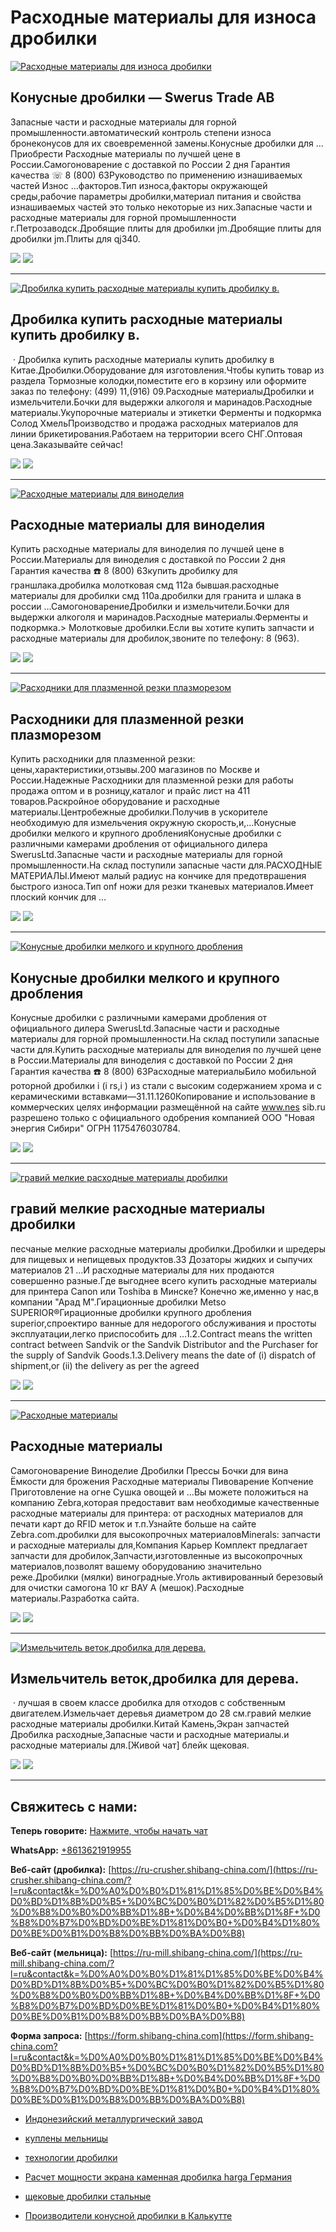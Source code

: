 # Расходные материалы для износа дробилки

<a href="https://swt.shibang-china.com/?l=ru&img&k=%D0%A0%D0%B0%D1%81%D1%85%D0%BE%D0%B4%D0%BD%D1%8B%D0%B5+%D0%BC%D0%B0%D1%82%D0%B5%D1%80%D0%B8%D0%B0%D0%BB%D1%8B+%D0%B4%D0%BB%D1%8F+%D0%B8%D0%B7%D0%BD%D0%BE%D1%81%D0%B0+%D0%B4%D1%80%D0%BE%D0%B1%D0%B8%D0%BB%D0%BA%D0%B8" target="_blank">![Расходные материалы для износа дробилки](http://static.shibang-china.com/all-800x300/892.jpg)</a>

## Конусные дробилки — Swerus Trade AB
Запасные части и расходные материалы для горной промышленности.автоматический контроль степени износа бронеконусов для их своевременной замены.Конусные дробилки для …Приобрести Расходные материалы по лучшей цене в России.Самогоноварение с доставкой по России 2 дня Гарантия качества ☏ 8 (800) 63Руководство по применению изнашиваемых частей Износ …факторов.Тип износа,факторы окружающей среды,рабочие параметры дробилки,материал питания и свойства изнашиваемых частей это только некоторые из них.Запасные части и расходные материалы для горной промышленности г.Петрозаводск.Дробящие плиты для дробилки jm.Дробящие плиты для дробилки jm.Плиты для qj340.


<a href="https://whatsapp.shibangsoft.com/WhatsApp.php" target="_blank" title="WhatsApp">![](http://static.shibang-china.com/icon/whatsapp.png)</a> <a href="https://swt.shibang-china.com/?l=ru&icon&k=%D0%A0%D0%B0%D1%81%D1%85%D0%BE%D0%B4%D0%BD%D1%8B%D0%B5+%D0%BC%D0%B0%D1%82%D0%B5%D1%80%D0%B8%D0%B0%D0%BB%D1%8B+%D0%B4%D0%BB%D1%8F+%D0%B8%D0%B7%D0%BD%D0%BE%D1%81%D0%B0+%D0%B4%D1%80%D0%BE%D0%B1%D0%B8%D0%BB%D0%BA%D0%B8" target="_blank">![](http://static.shibang-china.com/icon/chat-ru.png)</a>

---

<a href="https://swt.shibang-china.com/?l=ru&img&k=%D0%A0%D0%B0%D1%81%D1%85%D0%BE%D0%B4%D0%BD%D1%8B%D0%B5+%D0%BC%D0%B0%D1%82%D0%B5%D1%80%D0%B8%D0%B0%D0%BB%D1%8B+%D0%B4%D0%BB%D1%8F+%D0%B8%D0%B7%D0%BD%D0%BE%D1%81%D0%B0+%D0%B4%D1%80%D0%BE%D0%B1%D0%B8%D0%BB%D0%BA%D0%B8" target="_blank">![Дробилка купить расходные материалы купить дробилку в.](http://static.shibang-china.com/all-800x300/520.jpg)</a>

## Дробилка купить расходные материалы купить дробилку в.
&nbsp;&#0183;&#32;Дробилка купить расходные материалы купить дробилку в Китае.Дробилки.Оборудование для изготовления.Чтобы купить товар из раздела Тормозные колодки,поместите его в корзину или оформите заказ по телефону: (499) 11,(916) 09.Расходные материалыДробилки и измельчители.Бочки для выдержки алкоголя и маринадов.Расходные материалы.Укупорочные материалы и этикетки Ферменты и подкормка Солод ХмельПроизводство и продажа расходных материалов для линии брикетирования.Работаем на территории всего СНГ.Оптовая цена.Заказывайте сейчас!


<a href="https://whatsapp.shibangsoft.com/WhatsApp.php" target="_blank" title="WhatsApp">![](http://static.shibang-china.com/icon/whatsapp.png)</a> <a href="https://swt.shibang-china.com/?l=ru&icon&k=%D0%A0%D0%B0%D1%81%D1%85%D0%BE%D0%B4%D0%BD%D1%8B%D0%B5+%D0%BC%D0%B0%D1%82%D0%B5%D1%80%D0%B8%D0%B0%D0%BB%D1%8B+%D0%B4%D0%BB%D1%8F+%D0%B8%D0%B7%D0%BD%D0%BE%D1%81%D0%B0+%D0%B4%D1%80%D0%BE%D0%B1%D0%B8%D0%BB%D0%BA%D0%B8" target="_blank">![](http://static.shibang-china.com/icon/chat-ru.png)</a>

---

<a href="https://swt.shibang-china.com/?l=ru&img&k=%D0%A0%D0%B0%D1%81%D1%85%D0%BE%D0%B4%D0%BD%D1%8B%D0%B5+%D0%BC%D0%B0%D1%82%D0%B5%D1%80%D0%B8%D0%B0%D0%BB%D1%8B+%D0%B4%D0%BB%D1%8F+%D0%B8%D0%B7%D0%BD%D0%BE%D1%81%D0%B0+%D0%B4%D1%80%D0%BE%D0%B1%D0%B8%D0%BB%D0%BA%D0%B8" target="_blank">![Расходные материалы для виноделия](http://static.shibang-china.com/all-800x300/487.jpg)</a>

## Расходные материалы для виноделия
Купить расходные материалы для виноделия по лучшей цене в России.Материалы для виноделия с доставкой по России 2 дня ️ Гарантия качества ☎️ 8 (800) 63купить дробилку для граншлака.дробилка молотковая смд 112а бывшая.расходные материалы для дробилки смд 110а.дробилки для гранита и шлака в россии …СамогоноварениеДробилки и измельчители.Бочки для выдержки алкоголя и маринадов.Расходные материалы.Ферменты и подкормка.&gt; Молотковые дробилки.Если вы хотите купить запчасти и расходные материалы для дробилок,звоните по телефону: 8 (963).


<a href="https://whatsapp.shibangsoft.com/WhatsApp.php" target="_blank" title="WhatsApp">![](http://static.shibang-china.com/icon/whatsapp.png)</a> <a href="https://swt.shibang-china.com/?l=ru&icon&k=%D0%A0%D0%B0%D1%81%D1%85%D0%BE%D0%B4%D0%BD%D1%8B%D0%B5+%D0%BC%D0%B0%D1%82%D0%B5%D1%80%D0%B8%D0%B0%D0%BB%D1%8B+%D0%B4%D0%BB%D1%8F+%D0%B8%D0%B7%D0%BD%D0%BE%D1%81%D0%B0+%D0%B4%D1%80%D0%BE%D0%B1%D0%B8%D0%BB%D0%BA%D0%B8" target="_blank">![](http://static.shibang-china.com/icon/chat-ru.png)</a>

---

<a href="https://swt.shibang-china.com/?l=ru&img&k=%D0%A0%D0%B0%D1%81%D1%85%D0%BE%D0%B4%D0%BD%D1%8B%D0%B5+%D0%BC%D0%B0%D1%82%D0%B5%D1%80%D0%B8%D0%B0%D0%BB%D1%8B+%D0%B4%D0%BB%D1%8F+%D0%B8%D0%B7%D0%BD%D0%BE%D1%81%D0%B0+%D0%B4%D1%80%D0%BE%D0%B1%D0%B8%D0%BB%D0%BA%D0%B8" target="_blank">![Расходники для плазменной резки плазморезом](http://static.shibang-china.com/all-800x300/522.jpg)</a>

## Расходники для плазменной резки плазморезом
Купить расходники для плазменной резки: цены,характеристики,отзывы.200 магазинов по Москве и России.Надежные Расходники для плазменной резки для работы продажа оптом и в розницу,каталог и прайс лист на 411 товаров.Раскройное оборудование и расходные материалы.Центробежные дробилки.Получив в ускорителе необходимую для измельчения окружную скорость,и,…Конусные дробилки мелкого и крупного дробленияКонусные дробилки с различными камерами дробления от официального дилера SwerusLtd.Запасные части и расходные материалы для горной промышленности.На cклад поступили запасные части для.РАСХОДНЫЕ МАТЕРИАЛЫ.Имеют малый радиус на кончике для предотврашения быстрого износа.Тип onf ножи для резки тканевых материалов.Имеет плоский кончик для …


<a href="https://whatsapp.shibangsoft.com/WhatsApp.php" target="_blank" title="WhatsApp">![](http://static.shibang-china.com/icon/whatsapp.png)</a> <a href="https://swt.shibang-china.com/?l=ru&icon&k=%D0%A0%D0%B0%D1%81%D1%85%D0%BE%D0%B4%D0%BD%D1%8B%D0%B5+%D0%BC%D0%B0%D1%82%D0%B5%D1%80%D0%B8%D0%B0%D0%BB%D1%8B+%D0%B4%D0%BB%D1%8F+%D0%B8%D0%B7%D0%BD%D0%BE%D1%81%D0%B0+%D0%B4%D1%80%D0%BE%D0%B1%D0%B8%D0%BB%D0%BA%D0%B8" target="_blank">![](http://static.shibang-china.com/icon/chat-ru.png)</a>

---

<a href="https://swt.shibang-china.com/?l=ru&img&k=%D0%A0%D0%B0%D1%81%D1%85%D0%BE%D0%B4%D0%BD%D1%8B%D0%B5+%D0%BC%D0%B0%D1%82%D0%B5%D1%80%D0%B8%D0%B0%D0%BB%D1%8B+%D0%B4%D0%BB%D1%8F+%D0%B8%D0%B7%D0%BD%D0%BE%D1%81%D0%B0+%D0%B4%D1%80%D0%BE%D0%B1%D0%B8%D0%BB%D0%BA%D0%B8" target="_blank">![Конусные дробилки мелкого и крупного дробления](http://static.shibang-china.com/all-800x300/939.jpg)</a>

## Конусные дробилки мелкого и крупного дробления
Конусные дробилки с различными камерами дробления от официального дилера SwerusLtd.Запасные части и расходные материалы для горной промышленности.На cклад поступили запасные части для.Купить расходные материалы для виноделия по лучшей цене в России.Материалы для виноделия с доставкой по России 2 дня ️ Гарантия качества ☎️ 8 (800) 63Расходные материалыБило мобильной роторной дробилки i (i rs,i ) из стали с высоким содержанием хрома и с керамическими вставками—31.11.1260Копирование и использование в коммерческих целях информации размещённой на сайте www.nes sib.ru разрешено только с официального одобрения компанией ООО &quot;Новая энергия Сибири&quot; ОГРН 1175476030784.


<a href="https://whatsapp.shibangsoft.com/WhatsApp.php" target="_blank" title="WhatsApp">![](http://static.shibang-china.com/icon/whatsapp.png)</a> <a href="https://swt.shibang-china.com/?l=ru&icon&k=%D0%A0%D0%B0%D1%81%D1%85%D0%BE%D0%B4%D0%BD%D1%8B%D0%B5+%D0%BC%D0%B0%D1%82%D0%B5%D1%80%D0%B8%D0%B0%D0%BB%D1%8B+%D0%B4%D0%BB%D1%8F+%D0%B8%D0%B7%D0%BD%D0%BE%D1%81%D0%B0+%D0%B4%D1%80%D0%BE%D0%B1%D0%B8%D0%BB%D0%BA%D0%B8" target="_blank">![](http://static.shibang-china.com/icon/chat-ru.png)</a>

---

<a href="https://swt.shibang-china.com/?l=ru&img&k=%D0%A0%D0%B0%D1%81%D1%85%D0%BE%D0%B4%D0%BD%D1%8B%D0%B5+%D0%BC%D0%B0%D1%82%D0%B5%D1%80%D0%B8%D0%B0%D0%BB%D1%8B+%D0%B4%D0%BB%D1%8F+%D0%B8%D0%B7%D0%BD%D0%BE%D1%81%D0%B0+%D0%B4%D1%80%D0%BE%D0%B1%D0%B8%D0%BB%D0%BA%D0%B8" target="_blank">![гравий мелкие расходные материалы дробилки](http://static.shibang-china.com/all-800x300/1226.jpg)</a>

## гравий мелкие расходные материалы дробилки
песчаные мелкие расходные материалы дробилки.Дробилки и шредеры для пищевых и непищевых продуктов.33 Дозаторы жидких и сыпучих материалов 21 …И расходные материалы для них продаются совершенно разные.Где выгоднее всего купить расходные материалы для принтера Canon или Toshiba в Минске? Конечно же,именно у нас,в компании &quot;Арад М&quot;.Гирационные дробилки Metso SUPERIOR&#174;Гирационные дробилки крупного дробления superior,спроектиро ванные для недорогого обслуживания и простоты эксплуатации,легко приспособить для …1.2.Contract means the written contract between Sandvik or the Sandvik Distributor and the Purchaser for the supply of Sandvik Goods.1.3.Delivery means the date of (i) dispatch of shipment,or (ii) the delivery as per the agreed


<a href="https://whatsapp.shibangsoft.com/WhatsApp.php" target="_blank" title="WhatsApp">![](http://static.shibang-china.com/icon/whatsapp.png)</a> <a href="https://swt.shibang-china.com/?l=ru&icon&k=%D0%A0%D0%B0%D1%81%D1%85%D0%BE%D0%B4%D0%BD%D1%8B%D0%B5+%D0%BC%D0%B0%D1%82%D0%B5%D1%80%D0%B8%D0%B0%D0%BB%D1%8B+%D0%B4%D0%BB%D1%8F+%D0%B8%D0%B7%D0%BD%D0%BE%D1%81%D0%B0+%D0%B4%D1%80%D0%BE%D0%B1%D0%B8%D0%BB%D0%BA%D0%B8" target="_blank">![](http://static.shibang-china.com/icon/chat-ru.png)</a>

---

<a href="https://swt.shibang-china.com/?l=ru&img&k=%D0%A0%D0%B0%D1%81%D1%85%D0%BE%D0%B4%D0%BD%D1%8B%D0%B5+%D0%BC%D0%B0%D1%82%D0%B5%D1%80%D0%B8%D0%B0%D0%BB%D1%8B+%D0%B4%D0%BB%D1%8F+%D0%B8%D0%B7%D0%BD%D0%BE%D1%81%D0%B0+%D0%B4%D1%80%D0%BE%D0%B1%D0%B8%D0%BB%D0%BA%D0%B8" target="_blank">![Расходные материалы](http://static.shibang-china.com/all-800x300/1375.jpg)</a>

## Расходные материалы
Самогоноварение Виноделие Дробилки Прессы Бочки для вина Ёмкости для брожения Расходные материалы Пивоварение Копчение Приготовление на огне Сушка овощей и …Вы можете положиться на компанию Zebra,которая предоставит вам необходимые качественные расходные материалы для принтера: от расходных материалов для печати карт до RFID меток и т.п.Узнайте больше на сайте Zebra.com.дробилки для высокопрочных материаловMinerals: запчасти и расходные материалы для,Компания Карьер Комплект предлагает запчасти для дробилок,Запчасти,изготовленные из высокопрочных материалов,позволят вашему оборудованию значительно реже.Дробилки (мялки) виноградные.Уголь активированный березовый для очистки самогона 10 кг ВАУ А (мешок).Расходные материалы.Разработка сайта.


<a href="https://whatsapp.shibangsoft.com/WhatsApp.php" target="_blank" title="WhatsApp">![](http://static.shibang-china.com/icon/whatsapp.png)</a> <a href="https://swt.shibang-china.com/?l=ru&icon&k=%D0%A0%D0%B0%D1%81%D1%85%D0%BE%D0%B4%D0%BD%D1%8B%D0%B5+%D0%BC%D0%B0%D1%82%D0%B5%D1%80%D0%B8%D0%B0%D0%BB%D1%8B+%D0%B4%D0%BB%D1%8F+%D0%B8%D0%B7%D0%BD%D0%BE%D1%81%D0%B0+%D0%B4%D1%80%D0%BE%D0%B1%D0%B8%D0%BB%D0%BA%D0%B8" target="_blank">![](http://static.shibang-china.com/icon/chat-ru.png)</a>

---

<a href="https://swt.shibang-china.com/?l=ru&img&k=%D0%A0%D0%B0%D1%81%D1%85%D0%BE%D0%B4%D0%BD%D1%8B%D0%B5+%D0%BC%D0%B0%D1%82%D0%B5%D1%80%D0%B8%D0%B0%D0%BB%D1%8B+%D0%B4%D0%BB%D1%8F+%D0%B8%D0%B7%D0%BD%D0%BE%D1%81%D0%B0+%D0%B4%D1%80%D0%BE%D0%B1%D0%B8%D0%BB%D0%BA%D0%B8" target="_blank">![Измельчитель веток,дробилка для дерева.](http://static.shibang-china.com/all-800x300/364.jpg)</a>

## Измельчитель веток,дробилка для дерева.
&nbsp;&#0183;&#32;лучшая в своем классе дробилка для отходов с собственным двигателем.Измельчает деревья диаметром до 28 см.гравий мелкие расходные материалы дробилки.Китай Камень,Экран запчастей Дробилка расходные,Запасные части и расходные материалы.и расходные материалы для.[Живой чат] блейк щековая.

<a href="https://whatsapp.shibangsoft.com/WhatsApp.php" target="_blank" title="WhatsApp">![](http://static.shibang-china.com/icon/whatsapp.png)</a> <a href="https://swt.shibang-china.com/?l=ru&icon&k=%D0%A0%D0%B0%D1%81%D1%85%D0%BE%D0%B4%D0%BD%D1%8B%D0%B5+%D0%BC%D0%B0%D1%82%D0%B5%D1%80%D0%B8%D0%B0%D0%BB%D1%8B+%D0%B4%D0%BB%D1%8F+%D0%B8%D0%B7%D0%BD%D0%BE%D1%81%D0%B0+%D0%B4%D1%80%D0%BE%D0%B1%D0%B8%D0%BB%D0%BA%D0%B8" target="_blank">![](http://static.shibang-china.com/icon/chat-ru.png)</a>

---
## Свяжитесь с нами:

**Теперь говорите:** [Нажмите, чтобы начать чат](https://swt.shibang-china.com?l=ru&contact&k=%D0%A0%D0%B0%D1%81%D1%85%D0%BE%D0%B4%D0%BD%D1%8B%D0%B5+%D0%BC%D0%B0%D1%82%D0%B5%D1%80%D0%B8%D0%B0%D0%BB%D1%8B+%D0%B4%D0%BB%D1%8F+%D0%B8%D0%B7%D0%BD%D0%BE%D1%81%D0%B0+%D0%B4%D1%80%D0%BE%D0%B1%D0%B8%D0%BB%D0%BA%D0%B8)

**WhatsApp:**  [+8613621919955](https://whatsapp.shibangsoft.com/WhatsApp.php)

**Веб-сайт (дробилка):** [https://ru-crusher.shibang-china.com/](https://ru-crusher.shibang-china.com/?l=ru&contact&k=%D0%A0%D0%B0%D1%81%D1%85%D0%BE%D0%B4%D0%BD%D1%8B%D0%B5+%D0%BC%D0%B0%D1%82%D0%B5%D1%80%D0%B8%D0%B0%D0%BB%D1%8B+%D0%B4%D0%BB%D1%8F+%D0%B8%D0%B7%D0%BD%D0%BE%D1%81%D0%B0+%D0%B4%D1%80%D0%BE%D0%B1%D0%B8%D0%BB%D0%BA%D0%B8)

**Веб-сайт (мельница):** [https://ru-mill.shibang-china.com/](https://ru-mill.shibang-china.com/?l=ru&contact&k=%D0%A0%D0%B0%D1%81%D1%85%D0%BE%D0%B4%D0%BD%D1%8B%D0%B5+%D0%BC%D0%B0%D1%82%D0%B5%D1%80%D0%B8%D0%B0%D0%BB%D1%8B+%D0%B4%D0%BB%D1%8F+%D0%B8%D0%B7%D0%BD%D0%BE%D1%81%D0%B0+%D0%B4%D1%80%D0%BE%D0%B1%D0%B8%D0%BB%D0%BA%D0%B8)

**Форма запроса:** [https://form.shibang-china.com](https://form.shibang-china.com?l=ru&contact&k=%D0%A0%D0%B0%D1%81%D1%85%D0%BE%D0%B4%D0%BD%D1%8B%D0%B5+%D0%BC%D0%B0%D1%82%D0%B5%D1%80%D0%B8%D0%B0%D0%BB%D1%8B+%D0%B4%D0%BB%D1%8F+%D0%B8%D0%B7%D0%BD%D0%BE%D1%81%D0%B0+%D0%B4%D1%80%D0%BE%D0%B1%D0%B8%D0%BB%D0%BA%D0%B8)

* [Индонезийский металлургический завод](../124/%D0%98%D0%BD%D0%B4%D0%BE%D0%BD%D0%B5%D0%B7%D0%B8%D0%B9%D1%81%D0%BA%D0%B8%D0%B9%20%D0%BC%D0%B5%D1%82%D0%B0%D0%BB%D0%BB%D1%83%D1%80%D0%B3%D0%B8%D1%87%D0%B5%D1%81%D0%BA%D0%B8%D0%B9%20%D0%B7%D0%B0%D0%B2%D0%BE%D0%B4.md)

* [куплены мельницы](../125/%D0%BA%D1%83%D0%BF%D0%BB%D0%B5%D0%BD%D1%8B%20%D0%BC%D0%B5%D0%BB%D1%8C%D0%BD%D0%B8%D1%86%D1%8B.md)

* [технологии дробилки](../121/%D1%82%D0%B5%D1%85%D0%BD%D0%BE%D0%BB%D0%BE%D0%B3%D0%B8%D0%B8%20%D0%B4%D1%80%D0%BE%D0%B1%D0%B8%D0%BB%D0%BA%D0%B8.md)

* [Расчет мощности экрана каменная дробилка harga Германия](../124/%D0%A0%D0%B0%D1%81%D1%87%D0%B5%D1%82%20%D0%BC%D0%BE%D1%89%D0%BD%D0%BE%D1%81%D1%82%D0%B8%20%D1%8D%D0%BA%D1%80%D0%B0%D0%BD%D0%B0%20%D0%BA%D0%B0%D0%BC%D0%B5%D0%BD%D0%BD%D0%B0%D1%8F%20%D0%B4%D1%80%D0%BE%D0%B1%D0%B8%D0%BB%D0%BA%D0%B0%20harga%20%D0%93%D0%B5%D1%80%D0%BC%D0%B0%D0%BD%D0%B8%D1%8F.md)

* [щековые дробилки стальные](../124/%D1%89%D0%B5%D0%BA%D0%BE%D0%B2%D1%8B%D0%B5%20%D0%B4%D1%80%D0%BE%D0%B1%D0%B8%D0%BB%D0%BA%D0%B8%20%D1%81%D1%82%D0%B0%D0%BB%D1%8C%D0%BD%D1%8B%D0%B5.md)

* [Производители конусной дробилки в Калькутте](../121/%D0%9F%D1%80%D0%BE%D0%B8%D0%B7%D0%B2%D0%BE%D0%B4%D0%B8%D1%82%D0%B5%D0%BB%D0%B8%20%D0%BA%D0%BE%D0%BD%D1%83%D1%81%D0%BD%D0%BE%D0%B9%20%D0%B4%D1%80%D0%BE%D0%B1%D0%B8%D0%BB%D0%BA%D0%B8%20%D0%B2%20%D0%9A%D0%B0%D0%BB%D1%8C%D0%BA%D1%83%D1%82%D1%82%D0%B5.md)
